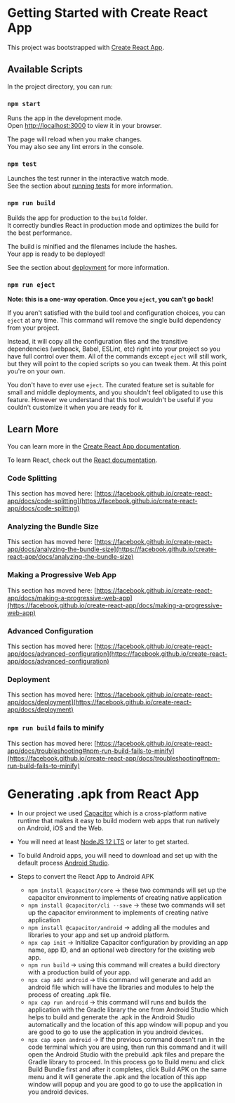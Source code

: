 # Getting Started with Create React App

This project was bootstrapped with [Create React App](https://github.com/facebook/create-react-app).

## Available Scripts

In the project directory, you can run:

### `npm start`

Runs the app in the development mode.\
Open [http://localhost:3000](http://localhost:3000) to view it in your browser.

The page will reload when you make changes.\
You may also see any lint errors in the console.

### `npm test`

Launches the test runner in the interactive watch mode.\
See the section about [running tests](https://facebook.github.io/create-react-app/docs/running-tests) for more information.

### `npm run build`

Builds the app for production to the `build` folder.\
It correctly bundles React in production mode and optimizes the build for the best performance.

The build is minified and the filenames include the hashes.\
Your app is ready to be deployed!

See the section about [deployment](https://facebook.github.io/create-react-app/docs/deployment) for more information.

### `npm run eject`

**Note: this is a one-way operation. Once you `eject`, you can't go back!**



If you aren't satisfied with the build tool and configuration choices, you can `eject` at any time. This command will remove the single build dependency from your project.

Instead, it will copy all the configuration files and the transitive dependencies (webpack, Babel, ESLint, etc) right into your project so you have full control over them. All of the commands except `eject` will still work, but they will point to the copied scripts so you can tweak them. At this point you're on your own.

You don't have to ever use `eject`. The curated feature set is suitable for small and middle deployments, and you shouldn't feel obligated to use this feature. However we understand that this tool wouldn't be useful if you couldn't customize it when you are ready for it.

## Learn More

You can learn more in the [Create React App documentation](https://facebook.github.io/create-react-app/docs/getting-started).

To learn React, check out the [React documentation](https://reactjs.org/).

### Code Splitting

This section has moved here: [https://facebook.github.io/create-react-app/docs/code-splitting](https://facebook.github.io/create-react-app/docs/code-splitting)

### Analyzing the Bundle Size

This section has moved here: [https://facebook.github.io/create-react-app/docs/analyzing-the-bundle-size](https://facebook.github.io/create-react-app/docs/analyzing-the-bundle-size)

### Making a Progressive Web App

This section has moved here: [https://facebook.github.io/create-react-app/docs/making-a-progressive-web-app](https://facebook.github.io/create-react-app/docs/making-a-progressive-web-app)

### Advanced Configuration

This section has moved here: [https://facebook.github.io/create-react-app/docs/advanced-configuration](https://facebook.github.io/create-react-app/docs/advanced-configuration)

### Deployment

This section has moved here: [https://facebook.github.io/create-react-app/docs/deployment](https://facebook.github.io/create-react-app/docs/deployment)

### `npm run build` fails to minify

This section has moved here: [https://facebook.github.io/create-react-app/docs/troubleshooting#npm-run-build-fails-to-minify](https://facebook.github.io/create-react-app/docs/troubleshooting#npm-run-build-fails-to-minify)





# Generating .apk from React App

- In our project we used [Capacitor](https://capacitorjs.com/docs/getting-started) which is a cross-platform native runtime that makes it easy to build modern web apps that run natively on Android, iOS and the Web.

- You will need at least [NodeJS 12 LTS](https://nodejs.org/en/) or later to get started.

- To build Android apps, you will need to download and set up with the default process [Android Studio](https://developer.android.com/studio).

- Steps to convert the React App to Android APK
    - `npm install @capacitor/core` -> these two commands will set up the capacitor environment to implements of creating native application
    - `npm install @capacitor/cli --save` -> these two commands will set up the capacitor environment to implements of creating native application
    - `npm install @capacitor/android` -> adding all the modules and libraries to your app and set up android platform.
    - `npx cap init` -> Initialize Capacitor configuration by providing an app name, app ID, and an optional web directory for the existing web app.
    - `npm run build` -> using this command will creates a build directory with a production build of your app.
    - `npx cap add android` -> this command will generate and add an android file which will have the libraries and modules to help the process of creating .apk file.
    - `npx cap run android` -> this command will runs and builds the application with the Gradle library the one from Android Studio which helps to build and generate the .apk in the Android Studio automatically and the location of this app window will popup and you are good to go to use the application in you android devices.
    - `npx cap open android` -> if the previous command doesn't run in the code terminal which you are using, then run this command and it will open the Android Studio with the prebuild .apk files and prepare the Gradle library to proceed. In this process go to Build menu and click Build Bundle first and after it completes, click Build APK on the same menu and it will generate the .apk and the location of this app window will popup and you are good to go to use the application in you android devices.
